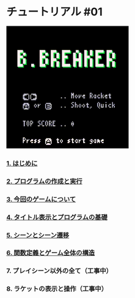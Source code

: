# チュートリアル #01

![](imgs/tutorial_01/x8_bbreaker.gif)

### [1. はじめに](tutorial_01_01.md) 
    
### [2. プログラムの作成と実行](tutorial_01_02.md)
    
### [3. 今回のゲームについて](tutorial_01_03.md)
    
### [4. タイトル表示とプログラムの基礎](tutorial_01_04.md)

### [5. シーンとシーン遷移](tutorial_01_05.md)

### [6. 関数定義とゲーム全体の構造](tutorial_01_06.md)

### 7. プレイシーン以外の全て（工事中）

### 8. ラケットの表示と操作（工事中）

